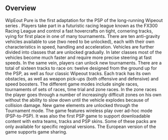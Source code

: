 ## Overview

WipEout Pure is the first adaptation for the PSP of the long-running Wipeout series . Players take part in a futuristic racing league known as the FX300 Racing League and control a fast hovercrafts on tight, cornering tracks, vying for first place in one of many tournaments. There are ten anti-gravity vehicles available to use (two need to be unlocked), each with their own characteristics in speed, handling and acceleration. Vehicles are further divided into classes that are unlocked gradually. In later classes most of the vehicles become much faster and require more precise steering at fast speeds. In the same vein, players can unlock new tournaments. There are a total of sixteen tracks to race on: twelve designed from the ground up for the PSP, as well as four classic Wipeout tracks. Each track has its own obstacles, as well as weapon pick-ups (both offensive and defensive) and speed boosters. The different game modes include single races, tournaments of sets of races, time trial and zone races. In the zone races the player goes through a number of increasingly difficult zones on his own without the ability to slow down until the vehicle explodes because of collision damage. New game elements are unlocked through the Tournament mode. The game features wireless play over ad-hoc mode (PSP-to-PSP). It was also the first PSP game to support downloadable content with extra teams, tracks and PSP skins. Some of these packs are only available for specific regional versions. The European version of the game supports game sharing.